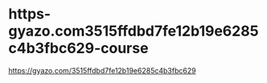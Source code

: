 # https-gyazo.com3515ffdbd7fe12b19e6285c4b3fbc629-course
https://gyazo.com/3515ffdbd7fe12b19e6285c4b3fbc629
